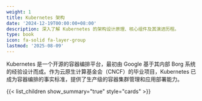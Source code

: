 ```yaml
---
weight: 1
title: Kubernetes 架构
date: '2024-12-19T00:00:00+08:00'
description: 深入了解 Kubernetes 的架构设计原理、核心组件及其演进历程。
type: book
icon: fa-solid fa-layer-group
lastmod: '2025-08-09'
---
```


Kubernetes 是一个开源的容器编排平台，最初由 Google 基于其内部 Borg 系统的经验设计而成。作为云原生计算基金会（CNCF）的毕业项目，Kubernetes 已成为容器编排的事实标准，提供了生产级的容器集群管理和应用部署能力。

{{< list_children show_summary="true" style="cards"  >}}
